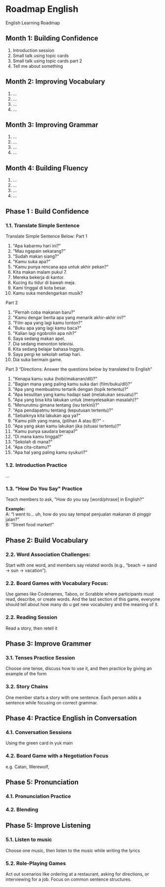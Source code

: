 # Roadmap English

English Learning Roadmap

## Month 1: Building Confidence

1. Introduction session
2. Small talk using topic cards
3. Small talk using topic cards part 2
4. Tell me about something

## Month 2: Improving Vocabulary

1. ...
2. ...
3. ...
4. ...

## Month 3: Improving Grammar

1. ...
2. ...
3. ...
4. ...

## Month 4: Building Fluency

1. ...
2. ...
3. ...
4. ...





## Phase 1 : Build Confidence

### 1.1. Translate Simple Sentence
Translate Simple Sentence Below:
Part 1
1. "Apa kabarmu hari ini?" 
2. "Mau ngapain sekarang?" 
3. "Sudah makan siang?" 
4. "Kamu suka apa?" 
5. "Kamu punya rencana apa untuk akhir pekan?" 
6. Kita makan malam pukul 7.
7. Mereka bekerja di kantor.
8. Kucing itu tidur di bawah meja.
9. Kami tinggal di kota besar.
10. Kamu suka mendengarkan musik?

Part 2
1. "Pernah coba makanan baru?" 
2. "Kamu dengar berita apa yang menarik akhir-akhir ini?" 
3. "Film apa yang lagi kamu tonton?" 
4. "Buku apa yang lagi kamu baca?"
5. "Kalian lagi ngobrolin apa nih?" 
6. Saya sedang makan apel.
7. Dia sedang menonton televisi.
8. Kita sedang belajar bahasa Inggris.
9. Saya pergi ke sekolah setiap hari.
10. Dia suka bermain game.

Part 3
“Directions: Answer the questions below by translated to English”
1. "Kenapa kamu suka (hobi/makanan/dll)?" 
2. "Bagian mana yang paling kamu suka dari (film/buku/dll)?"
3. "Apa yang membuatmu tertarik dengan (topik tertentu)?" 
4. "Apa kesulitan yang kamu hadapi saat (melakukan sesuatu)?" 
5. "Apa yang bisa kita lakukan untuk (menyelesaikan masalah)?" 
6. "Menurutmu gimana tentang (isu terkini)?"
7. "Apa pendapatmu tentang (keputusan tertentu)?"
8. "Sebaiknya kita lakukan apa ya?"
9. "Kamu pilih yang mana, (pilihan A atau B)?" - 
10. "Apa yang akan kamu lakukan jika (situasi tertentu)?" 
11. "Kamu punya saudara berapa?"
12. "Di mana kamu tinggal?"
13. "Sekolah di mana?"
14. "Apa cita-citamu?"
15. "Apa hal yang paling kamu syukuri?"

### 1.2. Introduction Practice
...

### 1.3. "How Do You Say" Practice
Teach members to ask, "How do you say [word/phrase] in English?"   

**Example:**  
A: “I went to... uh, how do you say tempat penjualan makanan di pinggir jalan?”  
B: “Street food market!”


## Phase 2: Build Vocabulary

### 2.2. Word Association Challenges:
Start with one word, and members say related words (e.g., “beach → sand → sun → vacation”).

### 2.2. Board Games with Vocabulary Focus:
Use games like Codenames, Taboo, or Scrabble where participants must read, describe, or create words. And the last section of this game, everyone should tell about how many do u get new vocabulery and the meaning of it.

### 2.2. Reading Session
Read a story, then retell it

## Phase 3: Improve Grammer

### 3.1. Tenses Practice Session

Choose one tense, discuss how to use it, and then practice by giving an example of the form

### 3.2. Story Chains

One member starts a story with one sentence. Each person adds a sentence while focusing on correct grammar.


## Phase 4: Practice English in Conversation

### 4.1. Conversation Sessions 

Using the green card in yuk main

### 4.2. Board Game with a Negotiation Focus

e.g. Catan, Werewolf, 


## Phase 5: Pronunciation

### 4.1. Pronunciation Practice

### 4.2. Blending

## Phase 5: Improve Listening 

### 5.1. Listen to music

Choose one music, then listen to the music while writing the lyrics

### 5.2. Role-Playing Games

Act out scenarios like ordering at a restaurant, asking for directions, or interviewing for a job. Focus on common sentence structures.
